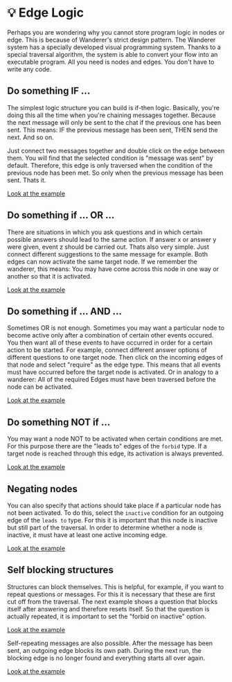 # 💡 Edge Logic
Perhaps you are wondering why you cannot store program logic in nodes or edge. This is because of Wanderer's strict design pattern. The Wanderer system has a specially developed visual programming system. Thanks to a special traversal algorithm, the system is able to convert your flow into an executable program. All you need is nodes and edges. You don't have to write any code.

## Do something IF ...
The simplest logic structure you can build is if-then logic. Basically, you're doing this all the time when you're chaining messages together.
Because the next message will only be sent to the chat if the previous one has been sent. This means: IF the previous message has been sent, THEN send the next. And so on.

Just connect two messages together and double click on the edge between them. You will find that the selected condition is "message was sent" by default. Therefore, this edge is only traversed when the condition of the previous node has been met. So only when the previous message has been sent. Thats it.

[Look at the example](https://wanderer.ai/builder/?flow=https%3A%2F%2Fraw.githubusercontent.com%2Fwanderer-ai%2Fwanderer-flows%2Fmaster%2Fdocs%2Fif_then.json)

## Do something if ... OR ...
There are situations in which you ask questions and in which certain possible answers should lead to the same action. If answer x or answer y were given, event z should be carried out.
Thats also very simple. Just connect different suggestions to the same message for example. Both edges can now activate the same target node.
If we remember the wanderer, this means: You may have come across this node in one way or another so that it is activated.

[Look at the example](https://wanderer.ai/builder/?flow=https%3A%2F%2Fraw.githubusercontent.com%2Fwanderer-ai%2Fwanderer-flows%2Fmaster%2Fdocs%2Fif_or.json)

## Do something if ... AND ...
Sometimes OR is not enough. Sometimes you may want a particular node to become active only after a combination of certain other events occured. You then want all of these events to have occurred in order for a certain action to be started. For example, connect different answer options of different questions to one target node. Then click on the incoming edges of that node and select "require" as the edge type. This means that all events must have occurred before the target node is activated. Or in analogy to a wanderer: All of the required Edges must have been traversed before the node can be activated.

[Look at the example](https://wanderer.ai/builder/?flow=https%3A%2F%2Fraw.githubusercontent.com%2Fwanderer-ai%2Fwanderer-flows%2Fmaster%2Fdocs%2Fif_and.json)

## Do something NOT if ...
You may want a node NOT to be activated when certain conditions are met. For this purpose there are the "leads to" edges of the `forbid` type. If a target node is reached through this edge, its activation is always prevented.

[Look at the example](https://wanderer.ai/builder/?flow=https%3A%2F%2Fraw.githubusercontent.com%2Fwanderer-ai%2Fwanderer-flows%2Fmaster%2Fdocs%2Fforbid.json)

## Negating nodes
You can also specify that actions should take place if a particular node has not been activated. To do this, select the `inactive` condition for an outgoing edge of the `leads to` type. For this it is important that this node is inactive but still part of the traversal. In order to determine whether a node is inactive, it must have at least one active incoming edge.

[Look at the example](https://wanderer.ai/builder/?flow=https%3A%2F%2Fraw.githubusercontent.com%2Fwanderer-ai%2Fwanderer-flows%2Fmaster%2Fdocs%2Feven_odd.json)

## Self blocking structures
Structures can block themselves. This is helpful, for example, if you want to repeat questions or messages. For this it is necessary that these are first cut off from the traversal. The next example shows a question that blocks itself after answering and therefore resets itself. So that the question is actually repeated, it is important to set the "forbid on inactive" option.

[Look at the example](https://wanderer.ai/builder/?flow=https%3A%2F%2Fraw.githubusercontent.com%2Fwanderer-ai%2Fwanderer-flows%2Fmaster%2Fdocs%2Fself_repeating_question.json)

Self-repeating messages are also possible. After the message has been sent, an outgoing edge blocks its own path. During the next run, the blocking edge is no longer found and everything starts all over again.

[Look at the example](https://wanderer.ai/builder/?flow=https%3A%2F%2Fraw.githubusercontent.com%2Fwanderer-ai%2Fwanderer-flows%2Fmaster%2Fdocs%2Fself_repeating_message.json)
